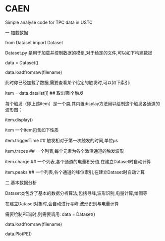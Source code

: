 # CAEN
Simple analyse code for TPC data in USTC

一.加载数据

from Dataset import Dataset

Dataset.py 是用于加载并控制数据的模组,对于给定的文件,可以如下构建数据

data = Dataset()

data.loadfromraw(filename)

此时你已经加载了数据,需要查看某个给定的触发时,可以如下索引:

item = data.datalist[i] ## 取出第i个触发

每个触发（即上述item）是一个类,其内置display方法用以绘制这个触发各通道的波形图：

item.display()

item 一个item包含如下性质

item.triggerTime ## 触发相对于第一次触发的时间,单位μs

item.traces      ## 一个列表,每个元素为各个激活通道的触发波形

item.charge      ## 一个列表,各个通道的电量积分值,在建立Dataset时自动计算

item.peaks       ## 一个列表,各个通道的峰位索引,在建立Dataset时自动计算

二.基本数据分析

Dataset类包含了基本的数据分析算法,包括寻峰,波形识别,电量计算,绘图等

在建立Dataset对象时,会自动进行寻峰,波形识别与电量计算

需要绘制PE谱时,则需要调用:
data = Dataset()

data.loadfromraw(filename)

data.PlotPE()
